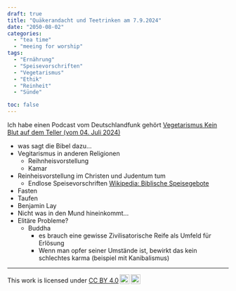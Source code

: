 ```yaml
---
draft: true
title: "Quäkerandacht und Teetrinken am 7.9.2024"
date: "2050-08-02"
categories:
  - "tea time"
  - "meeing for worship"
tags:
  - "Ernährung"
  - "Speisevorschriften"
  - "Vegetarismus"
  - "Ethik"
  - "Reinheit"
  - "Sünde"

toc: false
---
```




Ich habe einen Podcast vom Deutschlandfunk gehört [Vegetarismus
Kein Blut auf dem Teller (vom 04. Juli 2024)](https://www.deutschlandfunk.de/vegetarier-fleisch-essen-geschichte-100.html)

* was sagt die Bibel dazu...
* Vegitarismus in anderen Religionen
  * Reihnheisvorstellung
  * Kamar
* Reinheisvorstellung im Christen und Judentum tum
  * Endlose Speisevorschriften [Wikipedia: Biblische Speisegebote ](https://de.wikipedia.org/wiki/Biblische_Speisegebote)
* Fasten
* Taufen
* Benjamin Lay
* Nicht was in den Mund hineinkommt...
* Elitäre Probleme?
  * Buddha
    * es brauch eine gewisse Zivilisatorische Reife als Umfeld für Erlösung
    * Wenn man opfer seiner Umstände ist, bewirkt das kein schlechtes karma (beispiel mit Kanibalismus)

---

<p xmlns:cc="http://creativecommons.org/ns#" >This work is licensed under <a href="https://creativecommons.org/licenses/by/4.0/?ref=chooser-v1" target="_blank" rel="license noopener noreferrer" style="display:inline-block;">CC BY 4.0<img style="height:22px!important;margin-left:3px;vertical-align:text-bottom;" src="https://mirrors.creativecommons.org/presskit/icons/cc.svg?ref=chooser-v1" alt=""><img style="height:22px!important;margin-left:3px;vertical-align:text-bottom;" src="https://mirrors.creativecommons.org/presskit/icons/by.svg?ref=chooser-v1" alt=""></a></p>

